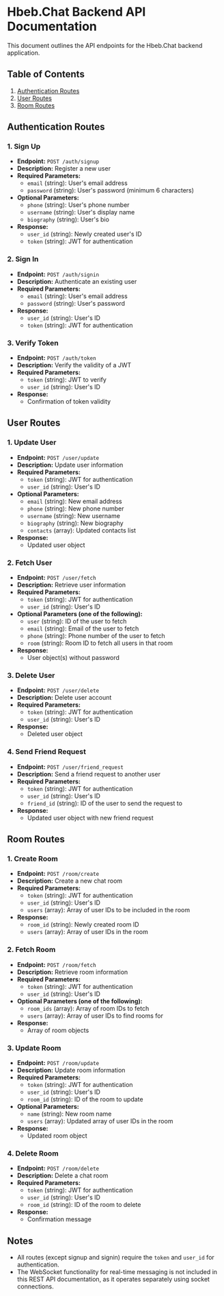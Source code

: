# Hbeb.Chat Backend API Documentation

This document outlines the API endpoints for the Hbeb.Chat backend application.

## Table of Contents
1. [Authentication Routes](#authentication-routes)
2. [User Routes](#user-routes)
3. [Room Routes](#room-routes)

## Authentication Routes

### 1. Sign Up
- **Endpoint:** `POST /auth/signup`
- **Description:** Register a new user
- **Required Parameters:**
  - `email` (string): User's email address
  - `password` (string): User's password (minimum 6 characters)
- **Optional Parameters:**
  - `phone` (string): User's phone number
  - `username` (string): User's display name
  - `biography` (string): User's bio
- **Response:**
  - `user_id` (string): Newly created user's ID
  - `token` (string): JWT for authentication

### 2. Sign In
- **Endpoint:** `POST /auth/signin`
- **Description:** Authenticate an existing user
- **Required Parameters:**
  - `email` (string): User's email address
  - `password` (string): User's password
- **Response:**
  - `user_id` (string): User's ID
  - `token` (string): JWT for authentication

### 3. Verify Token
- **Endpoint:** `POST /auth/token`
- **Description:** Verify the validity of a JWT
- **Required Parameters:**
  - `token` (string): JWT to verify
  - `user_id` (string): User's ID
- **Response:**
  - Confirmation of token validity

## User Routes

### 1. Update User
- **Endpoint:** `POST /user/update`
- **Description:** Update user information
- **Required Parameters:**
  - `token` (string): JWT for authentication
  - `user_id` (string): User's ID
- **Optional Parameters:**
  - `email` (string): New email address
  - `phone` (string): New phone number
  - `username` (string): New username
  - `biography` (string): New biography
  - `contacts` (array): Updated contacts list
- **Response:**
  - Updated user object

### 2. Fetch User
- **Endpoint:** `POST /user/fetch`
- **Description:** Retrieve user information
- **Required Parameters:**
  - `token` (string): JWT for authentication
  - `user_id` (string): User's ID
- **Optional Parameters (one of the following):**
  - `user` (string): ID of the user to fetch
  - `email` (string): Email of the user to fetch
  - `phone` (string): Phone number of the user to fetch
  - `room` (string): Room ID to fetch all users in that room
- **Response:**
  - User object(s) without password

### 3. Delete User
- **Endpoint:** `POST /user/delete`
- **Description:** Delete user account
- **Required Parameters:**
  - `token` (string): JWT for authentication
  - `user_id` (string): User's ID
- **Response:**
  - Deleted user object

### 4. Send Friend Request
- **Endpoint:** `POST /user/friend_request`
- **Description:** Send a friend request to another user
- **Required Parameters:**
  - `token` (string): JWT for authentication
  - `user_id` (string): User's ID
  - `friend_id` (string): ID of the user to send the request to
- **Response:**
  - Updated user object with new friend request

## Room Routes

### 1. Create Room
- **Endpoint:** `POST /room/create`
- **Description:** Create a new chat room
- **Required Parameters:**
  - `token` (string): JWT for authentication
  - `user_id` (string): User's ID
  - `users` (array): Array of user IDs to be included in the room
- **Response:**
  - `room_id` (string): Newly created room ID
  - `users` (array): Array of user IDs in the room

### 2. Fetch Room
- **Endpoint:** `POST /room/fetch`
- **Description:** Retrieve room information
- **Required Parameters:**
  - `token` (string): JWT for authentication
  - `user_id` (string): User's ID
- **Optional Parameters (one of the following):**
  - `room_ids` (array): Array of room IDs to fetch
  - `users` (array): Array of user IDs to find rooms for
- **Response:**
  - Array of room objects

### 3. Update Room
- **Endpoint:** `POST /room/update`
- **Description:** Update room information
- **Required Parameters:**
  - `token` (string): JWT for authentication
  - `user_id` (string): User's ID
  - `room_id` (string): ID of the room to update
- **Optional Parameters:**
  - `name` (string): New room name
  - `users` (array): Updated array of user IDs in the room
- **Response:**
  - Updated room object

### 4. Delete Room
- **Endpoint:** `POST /room/delete`
- **Description:** Delete a chat room
- **Required Parameters:**
  - `token` (string): JWT for authentication
  - `user_id` (string): User's ID
  - `room_id` (string): ID of the room to delete
- **Response:**
  - Confirmation message

## Notes
- All routes (except signup and signin) require the `token` and `user_id` for authentication.
- The WebSocket functionality for real-time messaging is not included in this REST API documentation, as it operates separately using socket connections.
